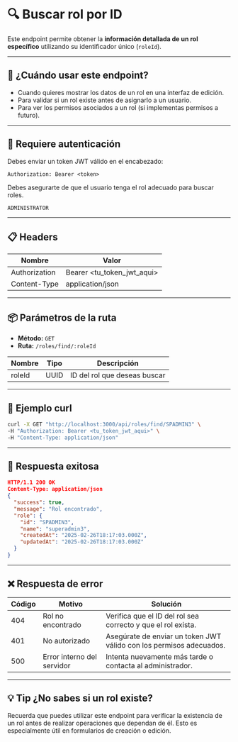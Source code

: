 # 🔍 Buscar rol por ID

Este endpoint permite obtener la **información detallada de un rol específico** utilizando su identificador único (`roleId`).

---

## 🧠 ¿Cuándo usar este endpoint?

- Cuando quieres mostrar los datos de un rol en una interfaz de edición.
- Para validar si un rol existe antes de asignarlo a un usuario.
- Para ver los permisos asociados a un rol (si implementas permisos a futuro).

---

## 🔐 Requiere autenticación

Debes enviar un token JWT válido en el encabezado:

```http
Authorization: Bearer <token>
```

Debes asegurarte de que el usuario tenga el rol adecuado para buscar roles.

```http
ADMINISTRATOR
```

---

## 📋 Headers
| Nombre        | Valor                      |
| ------------- | -------------------------- |
| Authorization | Bearer <tu_token_jwt_aqui> |
| Content-Type  | application/json           |

---

## 📦 Parámetros de la ruta
- **Método:** `GET`
- **Ruta:** `/roles/find/:roleId`

| Nombre   | Tipo   | Descripción                       |
| -------- | ------ | --------------------------------- |
| roleId   | UUID   | ID del rol que deseas buscar      |

---

## 🚀 Ejemplo curl

```bash
curl -X GET "http://localhost:3000/api/roles/find/SPADMIN3" \
-H "Authorization: Bearer <tu_token_jwt_aqui>" \
-H "Content-Type: application/json"
```

---

## 📄 Respuesta exitosa

```json
HTTP/1.1 200 OK
Content-Type: application/json
{
  "success": true,
  "message": "Rol encontrado",
  "role": {
    "id": "SPADMIN3",
    "name": "superadmin3",
    "createdAt": "2025-02-26T18:17:03.000Z",
    "updatedAt": "2025-02-26T18:17:03.000Z"
  }
}
```

---

## ❌ Respuesta de error
| Código | Motivo                      | Solución                                                     |
| ------ | --------------------------- | ------------------------------------------------------------ |
| 404    | Rol no encontrado           | Verifica que el ID del rol sea correcto y que el rol exista. |
| 401    | No autorizado               | Asegúrate de enviar un token JWT válido con los permisos adecuados. |
| 500    | Error interno del servidor  | Intenta nuevamente más tarde o contacta al administrador.    |

---

## 💡 Tip ¿No sabes si un rol existe?

Recuerda que puedes utilizar este endpoint para verificar la existencia de un rol antes de realizar operaciones que dependan de él. Esto es especialmente útil en formularios de creación o edición.
